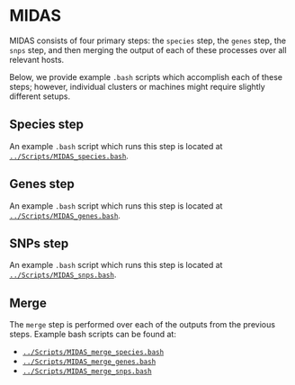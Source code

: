 # MIDAS

MIDAS consists of four primary steps: the `species` step, the `genes` step, the `snps` step, and then merging the output of each of these processes over all relevant hosts.

Below, we provide example `.bash` scripts which accomplish each of these steps; however, individual clusters or machines might require slightly different setups.

## Species step
An example `.bash` script which runs this step is located at [`../Scripts/MIDAS_species.bash`](../Scripts/MIDAS_species.bash).

## Genes step
An example `.bash` script which runs this step is located at [`../Scripts/MIDAS_genes.bash`](../Scripts/MIDAS_genes.bash).

## SNPs step
An example `.bash` script which runs this step is located at [`../Scripts/MIDAS_snps.bash`](../Scripts/MIDAS_snps.bash).

## Merge
The `merge` step is performed over each of the outputs from the previous steps. Example bash scripts can be found at:
* [`../Scripts/MIDAS_merge_species.bash`](../Scripts/MIDAS_merge_species.bash)
* [`../Scripts/MIDAS_merge_genes.bash`](../Scripts/MIDAS_merge_genes.bash)
* [`../Scripts/MIDAS_merge_snps.bash`](../Scripts/MIDAS_merge_snps.bash)
